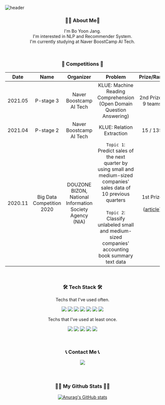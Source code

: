 ![header](https://capsule-render.vercel.app/api?type=waving&color=_hexcode&height=200&section=header&text=Jang%20Boyoon&desc=AI%20Engineer&fontSize=40&animation=fadeIn&fontAlignY=35&fontColor=de4d44&descSize=13&descAlign=59.8&descAlignY=45.5)


<h3 align='center'> 🙋‍♀️ About Me🙋‍ </h3>
<p align='center'> I'm Bo Yoon Jang.
  <br> I'm interested in NLP and Recommender System.
  <br> I'm currently studying at Naver BoostCamp AI Tech.
</p>
<p align='center'>
</br>


<h3 align='center'>🚴 Competitions 🚴</h3>

|Date|Name|Organizer|Problem|Prize/Rank|
|:--:|:--:|:-------:|:-----:|:---:|
|2021.05|P-stage 3|Naver Boostcamp AI Tech|KLUE: Machine Reading Comprehension</br>(Open Domain Question Answering)|2nd Prize / 9 teams|
|2021.04|P-stage 2|Naver Boostcamp AI Tech|KLUE: Relation Extraction|15 / 135|
|2020.11|Big Data Competition 2020|DOUZONE BIZON,</br>National Information Society Agency (NIA)|`Topic 1`:</br>Predict sales of the next quarter by using small and medium-sized companies' sales data of 10 previous quarters</br></br>`Topic 2`:</br>Classify unlabeled small and medium-sized companies' accounting book summary text data|1st Prize</br></br>([article](https://www.mk.co.kr/news/business/view/2020/11/1131764/))|

</br>
<h3 align='center'>🛠 Tech Stack 🛠</h3>

<p align='center' font-weight='bold'> Techs that I've used often.</p>
<p align='center'>
  <img src="https://img.shields.io/badge/Python-3766AB?style=flat&logo=Python&logoColor=white">
  <img src="https://img.shields.io/badge/Pytorch-FF3232?style=flat&logo=Pytorch&logoColor=white">
  <img src="https://img.shields.io/badge/Keras-D00000?style=flat&logo=Keras&logoColor=white">
  <img src="https://img.shields.io/badge/scikit learn-F7931E?style=flat&logo=scikit-learn&logoColor=white">
  <img src="https://img.shields.io/badge/Numpy-1E8449?style=flat&logo=Numpy&logoColor=white">
  <img src="https://img.shields.io/badge/Pandas-FF8C0A?style=flat&logo=Pandas&logoColor=white"> 
  <img src="https://img.shields.io/badge/MySQL-4479A1?style=flat&logo=MySQL&logoColor=white">
</p>

<p align='center' font-weight='bold'> Techs that I've used at least once.</p>
<p align='center'>
  <img src="https://img.shields.io/badge/Apache Spark-E25A1C?style=flat&logo=Apache-Spark&logoColor=white">
  <img src="https://img.shields.io/badge/HTML-E34F26?style=flat&logo=HTML5&logoColor=white">
  <img src="https://img.shields.io/badge/CSS-1572B6?style=flat&logo=CSS3&logoColor=white">
  <img src="https://img.shields.io/badge/JavaScript-F7DF1E?style=flat&logo=JavaScript&logoColor=white">
  <img src="https://img.shields.io/badge/C Sharp-239120?style=flat&logo=C-Sharp&logoColor=white">
</p>
</br>

<h3 align="center">📞 Contact Me 📞</h👩</br>

<p align="center">
  <a href="mailto:dataminegame@gmail.com"><img src="https://img.shields.io/badge/Gmail-d14836?style=flat-square&logo=Gmail&logoColor=white&link=kimhyein7110@gmail.com"/></a>
</p>

</br>
<h3 align="center">👩‍💻 My Github Stats 👩‍💻</h3>
<div align="center">

[![Anurag's GitHub stats](https://github-readme-stats.vercel.app/api?username=dataminegames&hide_title=true&show_icons=true&include_all_commits=true&disable_animations=true&theme=vue)](https://github.com/anuraghazra/github-readme-stats)
</div>

